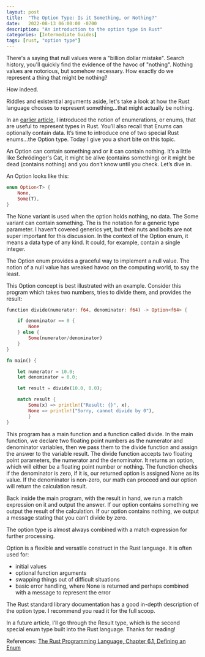 ```yaml
---
layout: post
title:  "The Option Type: Is it Something, or Nothing?"
date:   2022-08-13 06:00:00 -0700
description: "An introduction to the option type in Rust"
categories: [Intermediate Guides]
tags: [rust, "option type"]
---
```


There's a saying that null values were a "billion dollar mistake". Search history, you'll quickly find the evidence of the havoc of "nothing". Nothing values are notorious, but somehow necessary. How exactly do we represent a thing that might be nothing?

<!--more-->

How indeed.

Riddles and existential arguments aside, let's take a look at how the Rust language chooses to represent something...that might actually be nothing.

In an [earlier article](@/blog/2022/2022_05_21_bigger_building_blocks_intro_to_enumerations.md), I introduced the notion of enumerations, or enums, that are useful to represent types in Rust. You’ll also recall that Enums can optionally contain data. It’s time to introduce one of two special Rust enums…the Option type. Today I give you a short bite on this topic.

An Option can contain something and or it can contain nothing. It’s a little like Schrödinger's Cat, it might be alive (contains something) or it might be dead (contains nothing) and you don’t know until you check. Let’s dive in.

An Option looks like this:

```rust
enum Option<T> {
	None,
	Some(T),
}
```

The None variant is used when the option holds nothing, no data. The Some variant can contain something. The <T> is the notation for a generic type parameter. I haven’t covered generics yet, but their nuts and bolts are not super important for this discussion. In the context of the Option enum, it means a data type of any kind. It could, for example, contain a single integer.

The Option enum provides a graceful way to implement a null value. The notion of a null value has wreaked havoc on the computing world, to say the least.

This Option concept is best illustrated with an example. Consider this program which takes two numbers, tries to divide them, and provides the result:

```rust
function divide(numerator: f64, denominator: f64) -> Option<f64> {

	if denominator == 0 {
		None
	} else {
		Some(numerator/denominator)
	}
}

fn main() {

	let numerator = 10.0;
	let denominator = 0.0;

	let result = divide(10.0, 0.0);

	match result {
		Some(x) => println!("Result: {}", x),
		None => println!("Sorry, cannot divide by 0"),
        }
}
```

This program has a main function and a function called divide. In the main function, we declare two floating point numbers as the numerator and denominator variables, then we pass them to the divide function and assign the answer to the variable result. The divide function accepts two floating point parameters, the numerator and the denominator. It returns an option, which will either be a floating point number or nothing. The function checks if the denominator is zero, if it is, our returned option is assigned None as its value. If the denominator is non-zero, our math can proceed and our option will return the calculation result.

Back inside the main program, with the result in hand, we run a match expression on it and output the answer. If our option contains something we output the result of the calculation. If our option contains nothing, we output a message stating that you can’t divide by zero.

The option type is almost always combined with a match expression for further processing.

Option is a flexible and versatile construct in the Rust language. It is often used for:

- initial values
- optional function arguments
- swapping things out of difficult situations
- basic error handling, where None is returned and perhaps combined with a message to represent the error

The Rust standard library documentation has a good in-depth description of the option type. I recommend you read it for the full scoop.

In a future article, I’ll go through the Result type, which is the second special enum type built into the Rust language. Thanks for reading!

References:
[The Rust Programming Language, Chapter 6.1, Defining an Enum](https://doc.rust-lang.org/book/ch06-01-defining-an-enum.html)
